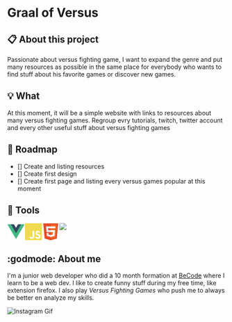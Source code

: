 # Graal of Versus 

## :clipboard: **About this project**

Passionate about versus fighting game, I want to expand the genre and put many resources as possible in the same place for everybody who wants to find stuff about his favorite games or discover new games.

## :bulb: **What** 
At this moment, it will be a simple website with links to resources about many versus fighting games. 
Regroup evry tutorials, twitch, twitter account and every other useful stuff about versus fighting games

## :scroll: **Roadmap**  
 - [] Create and listing resources
 - [] Create first design
 - [] Create first page and listing every versus games popular at this moment
  
## :wrench: **Tools**
<div style="display: flex;">
<img src="https://raw.githubusercontent.com/devicons/devicon/7a4ca8aa871d6dca81691e018d31eed89cb70a76/icons/vuejs/vuejs-original.svg" width="40px">
<img src='https://raw.githubusercontent.com/devicons/devicon/2809b567852a4648062a2d3e7c1c531367458c0b/icons/javascript/javascript-plain.svg' width='40px'>
<img src='https://raw.githubusercontent.com/devicons/devicon/2809b567852a4648062a2d3e7c1c531367458c0b/icons/html5/html5-original.svg' width='40px'>
<img src='https://raw.githubusercontent.com/devicons/devicon/master/icons/tailwind(https://media.giphy.com/media/W0ePrY2PTFpMeMtwNS/giphy.gifcss/tailwindcss-plain.svg' width='40px'>
</div>

## :godmode: **About me**
I'm a junior web developer who did a 10 month formation at [BeCode]('http://Becode.org') where I learn to be a web dev. 
I like to create funny stuff during my free time, like extension firefox. I also play *Versus Fighting Games* who push me to always be better en analyze my skills.

![Instagram Gif](https://media.giphy.com/media/39zbpCQocXLi0/giphy.gif?cid=ecf05e4735mr2wmxa1093sev96rl9yhvnkeczi0xspi7jh85&rid=giphy.gif&ct=g)